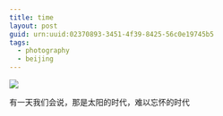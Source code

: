 ```yaml
---
title: time
layout: post
guid: urn:uuid:02370893-3451-4f39-8425-56c0e19745b5
tags:
  - photography
  - beijing
---
```


![](http://7qn7v7.com1.z0.glb.clouddn.com/IMG_1278.JPG)

有一天我们会说，那是太阳的时代，难以忘怀的时代


